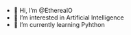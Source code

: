 - 👋 Hi, I’m @EtherealO
- 👀 I’m interested in Artificial Intelligence
- 🌱 I’m currently learning Pyhthon


<!---
EtherealO/EtherealO is a ✨ special ✨ repository because its `README.md` (this file) appears on your GitHub profile.
You can click the Preview link to take a look at your changes.
--->
